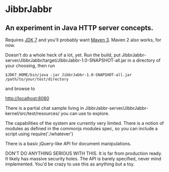 JibbrJabbr
==========

An experiment in Java HTTP server concepts.
-------------------------------------------

Requires [JDK 7](http://openjdk.java.net/install/index.html)
and you'll probably want [Maven 3](http://maven.apache.org).
Maven 2 also works, for now.

Doesn't do a whole heck of a lot, yet.  Run the build,
put JibbrJabbr-server/JibbrJabbr/target/JibbrJabbr-1.0-SNAPSHOT-all.jar in a directory
of your choosing, then run

`$JDK7_HOME/bin/java -jar JibbrJabbr-1.0-SNAPSHOT-all.jar /path/to/your/test/directory`

and browse to

[http://localhost:8080](http://localhost:8080)

There is a partial chat sample living in JibbrJabbr-server/JibbrJabbr-kernel/src/test/resources/ you can use to explore.

The capabilities of the system are currently very limited.  There 
is a notion of modules as defined in the commonjs modules spec,
so you can include a script using require('./whatever')

There is a basic jQuery-like API for document manipulations.

DON'T DO ANYTHING SERIOUS WITH THIS.  It is far from production ready.
It likely has massive security holes.  The API is barely specified,
never mind implemented.  You'd be crazy to use this as anything but
a toy.

